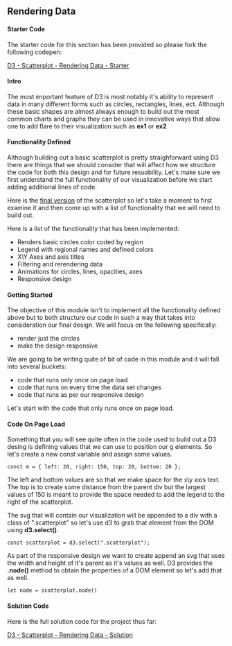 ## Rendering Data 

#### Starter Code

The starter code for this section has been provided so please fork the following codepen: 

[D3 - Scatterplot - Rendering Data - Starter](https://codepen.io/jkeohan/pen/wyOzxM?editors=0010)

#### Intro

The most important feature of D3 is most notably it's ability to represent data in many different forms such as circles, rectangles, lines, ect.  Although these basic shapes are almost always enough to build out the most common charts and graphs they can be used in innovative ways that allow one to add flare to their visualization such as **ex1** or **ex2**

#### Functionality Defined

Although building out a basic scatterplot is pretty straighforward using D3 there are things that we should consider that will affect how we structure the code for both this design and for future resuability. Let's make sure we first understand the full functionality of our visualization before we start adding additional lines of code. 

Here is the [final version](https://codepen.io/jkeohan/pen/OQwwKO?editors=0010) of the scatterplot so let's take a moment to first examine it and then come up with a list of functionality that we will need to build out. 

Here is a list of the functionality that has been implemented:


- Renders basic circles color coded by region
- Legend with regional names and defined colors
- X\Y Axes and axis titles
- Filtering and rerendering data
- Animations for circles, lines, opacities, axes
- Responsive design

#### Getting Started

The objective of this module isn't to implement all the functionality defined above but to both structure our code in such a way that takes into consideration our final design. We will focus on the following specifically:

-  render just the circles
-  make the design responsive

We are going to be writing quite of bit of code in this module and it will fall into several buckets:

- code that runs only once on page load
- code that runs on every time the data set changes
- code that runs as per our responsive design

Let's start with the code that only runs once on page load. 

#### Code On Page Load

Something that you will see quite often in the code used to build out a D3 desing is defining values that we can use to position our g elements.  So let's create a new const variable and assign some values. 

```
const m = { left: 20, right: 150, top: 20, bottom: 20 };
```

The left and bottom values are so that we make space for the x\y axis text. The top is to create some distance from the parent div but the largest values of 150 is meant to provide the space needed to add the legend to the right of the scatterplot. 

The svg that will contain our visualization will be appended to a div with a class of ".scatterplot" so let's use d3 to grab that element from the DOM using **d3.select()**.

```
const scatterplot = d3.select(".scatterplot");
```

As part of the responsive design we want to create append an svg that uses the width and height of it's parent as it's values as well.  D3 provides the **.node()** method to obtain the properties of a DOM element so let's add that as well. 

```
let node = scatterplot.node()
```

#### Solution Code

Here is the full solution code for the project thus far:

[D3 - Scatterplot - Rendering Data - Solution ](https://codepen.io/jkeohan/pen/dWbmOM)